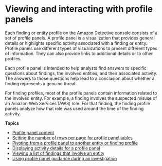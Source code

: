 # Viewing and interacting with profile panels<a name="profile-panels"></a>

Each finding or entity profile on the Amazon Detective console consists of a set of profile panels\. A profile panel is a visualization that provides general details or highlights specific activity associated with a finding or entity\. Profile panels use different types of visualizations to present different types of information\. They can also provide links to additional details or to other profiles\.

Each profile panel is intended to help analysts find answers to specific questions about findings, the involved entities, and their associated activity\. The answers to those questions help lead to a conclusion about whether a finding represents a genuine threat\.

For finding profiles, most of the profile panels contain information related to the involved entity\. For example, a finding involves the suspected misuse of an Amazon Web Services \(AWS\) role\. For that finding, the finding profile panels analyze how that role was used around the time of the finding activity\.

**Topics**
+ [Profile panel content](profile-panel-content.md)
+ [Setting the number of rows per page for profile panel tables](profile-panel-table-preferences.md)
+ [Pivoting from a profile panel to another entity or finding profile](profile-panel-pivot.md)
+ [Displaying activity details for a profile panel](profile-panel-drilldown.md)
+ [Viewing a list of findings that involve an entity](profile-panel-finding-list.md)
+ [Using profile panel guidance during an investigation](profile-panel-guidance.md)
